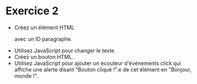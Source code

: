 # Exercice 2

- Créez un élément HTML <p> avec un ID paragraphe.
- Utilisez JavaScript pour changer le texte
- Créez un bouton HTML.
- Utilisez JavaScript pour ajouter un écouteur d'événements click qui affiche une alerte disant "Bouton cliqué !".e de cet élément en "Bonjour, monde !".
